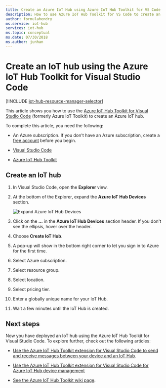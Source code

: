 ```yaml
---
title: Create an Azure IoT Hub using Azure IoT Hub Toolkit for VS Code | Microsoft Docs
description: How to use Azure IoT Hub Toolkit for VS Code to create an IoT hub.
author: formulahendry
ms.service: iot-hub
services: iot-hub
ms.topic: conceptual
ms.date: 07/30/2018
ms.author: junhan
---
```


# Create an IoT hub using the Azure IoT Hub Toolkit for Visual Studio Code

[!INCLUDE [iot-hub-resource-manager-selector](../../includes/iot-hub-resource-manager-selector.md)]

This article shows you how to use the [Azure IoT Hub Toolkit for Visual Studio Code](https://marketplace.visualstudio.com/items?itemName=vsciot-vscode.azure-iot-toolkit) (formerly Azure IoT Toolkit) to create an Azure IoT hub. 

To complete this article, you need the following:

- An Azure subscription. If you don't have an Azure subscription, create a [free account](https://azure.microsoft.com/free/?WT.mc_id=A261C142F) before you begin.

- [Visual Studio Code](https://code.visualstudio.com/)

- [Azure IoT Hub Toolkit](https://marketplace.visualstudio.com/items?itemName=vsciot-vscode.azure-iot-toolkit)

## Create an IoT hub

1. In Visual Studio Code, open the **Explorer** view.

2. At the bottom of the Explorer, expand the **Azure IoT Hub Devices** section. 

   ![Expand Azure IoT Hub Devices](./media/iot-hub-create-use-iot-toolkit/azure-iot-hub-devices.png)

3. Click on the **...** in the **Azure IoT Hub Devices** section header. If you don't see the ellipsis, hover over the header. 

4. Choose **Create IoT Hub**.

5. A pop-up will show in the bottom right corner to let you sign in to Azure for the first time.

6. Select Azure subscription. 

7. Select resource group.

8. Select location.

9. Select pricing tier.

10. Enter a globally unique name for your IoT Hub.

11. Wait a few minutes until the IoT Hub is created.

## Next steps

Now you have deployed an IoT hub using the Azure IoT Hub Toolkit for Visual Studio Code. To explore further, check out the following articles:

* [Use the Azure IoT Hub Toolkit extension for Visual Studio Code to send and receive messages between your device and an IoT Hub](iot-hub-vscode-iot-toolkit-cloud-device-messaging.md).

* [Use the Azure IoT Hub Toolkit extension for Visual Studio Code for Azure IoT Hub device management](iot-hub-device-management-iot-toolkit.md)

* [See the Azure IoT Hub Toolkit wiki page](https://github.com/microsoft/vscode-azure-iot-toolkit/wiki).
